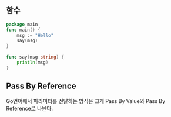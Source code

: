 ## 함수

```go
package main
func main() {
    msg := "Hello"
    say(msg)
}
 
func say(msg string) {
    println(msg)
}
```



## Pass By Reference

Go언어에서 파라미터를 전달하는 방식은 크게 Pass By Value와 Pass By Reference로 나뉜다.

